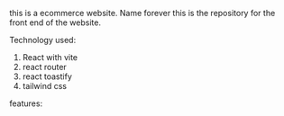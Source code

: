 this is a ecommerce website. Name forever 
this is the repository for the front end of the website.

Technology used:
1. React with vite
2. react router
3. react toastify
4. tailwind css

features: 
